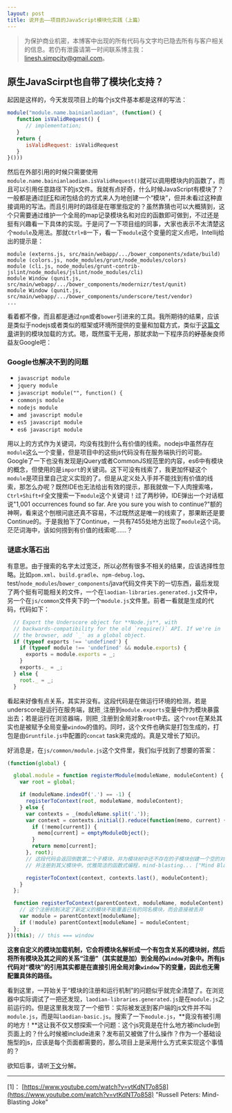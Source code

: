 ```yaml
---
layout: post
title: 说开去——项目的JavaScript模块化实践（上篇）
---
```


> 为保护商业机密，本博客中出现的所有代码与文字均已隐去所有与客户相关的信息。若仍有泄露请第一时间联系博主我：linesh.simpcity@gmail.com。

## 原生JavaScirpt也自带了模块化支持？
起因是这样的，今天发现项目上的每个js文件基本都是这样的写法：

```javascript
module("module.name.bainianlaodian", (function() {
   function isValidRequest() {
      // implementation;
   }
   return {
      isValidRequest: isValidRequest
   }
}()))
```

然后在外部引用的时候只需要使用`module.name.bainianlaodian.isValidRequest()`就可以调用模块内的函数了，而且可以引用任意路径下的js文件。我就有点好奇，什么时候JavaScript有模块了？一般都是通过[IIFE](http://benalman.com/news/2010/11/immediately-invoked-function-expression/)和闭包结合的方式来人为地创建一个“模块”，但并未看过这种直接调用的写法。而且引用时的路径是在哪里指定的？虽然靠猜也可以大概猜到，这个只需要通过维护一个全局的map记录模块名和对应的函数即可做到，不过还是挺有兴趣看一下具体的实现。于是问了一下项目组的同事，大家也表示不太清楚这个`module`及用法。那就`Ctrl+B`一下，看一下`module`这个变量的定义点吧，Intellij给出的提示是：

```
module (externs.js, src/main/webapp/.../bower_components/xdate/build)
module (colors.js, node_modules/grunt/node_modules/colors)
module (cli.js, node_modules/grunt-contrib-jslint/node_modules/jslint/node_modules/cli)
module Window (qunit.js, src/main/webapp/.../bower_components/modernizr/test/qunit)
module Window (qunit.js, src/main/webapp/.../bower_components/underscore/test/vendor)
...
```

看着都不像，而且都是通过`npm`或者`bower`引进来的工具。我所期待的结果，应该是类似于nodejs或者类似的框架或环境所提供的变量和加载方式，类似于[这篇文章](http://www.liaoxuefeng.com/wiki/001434446689867b27157e896e74d51a89c25cc8b43bdb3000/001434502419592fd80bbb0613a42118ccab9435af408fd000)讲到的模块加载的方式。嗯，既然蛮干无用，那就求助一下程序员的~~好基友~~良师益友Google吧：

### Google也解决不到的问题

* `javascript module`
* `jquery module`
* `javascript module("", function() {`
* `commonjs module`
* `nodejs module`
* `amd javascript module`
* `es5 javascript module`
* `es6 javascript module`

用以上的方式作为关键词，均没有找到什么有价值的线索。nodejs中虽然存在`module`这么一个变量，但是项目中的这些js代码没有在服务端执行的可能。Google了一下也没有发现是jQuery或者CommonJS规范里的内容，es6中有模块的概念，但使用的是`import`的关键词。这下可没有线索了，我更加怀疑这个`module`是项目里自己定义实现的了。但是从定义处入手并不能找到有价值的线索，那怎么办呢？既然IDE也无法给出有效的提示，那我就做一下人肉搜索咯，`Ctrl+Shift+F`全文搜索一下`module`这个关键词！过了两秒钟，IDE弹出一个对话框说"1,001 occurrences found so far. Are you sure you wish to continue?"额的神啊，看来这个刨根问底还真不容易，不过既然这是唯一的线索了，那果断还是要Continue的。于是我拍下了Continue，一共有7455处地方出现了`module`这个词。茫茫词海中，该如何捞到有价值的线索呢……？

### 谜底水落石出

有意思。由于搜索的名字太过宽泛，所以必然有很多不相关的结果，应该选择性忽略。比如`pom.xml`、`build.gradle`、`npm-debug.log`、test/`node_modules`/`bower_components`/java代码文件夹下的一切东西，最后发现了两个挺有可能相关的文件，一个在`laodian-libraries.generated.js`文件中，另一个在`js/common`文件夹下的一个`module.js`文件里。前者一看就是生成的代码，代码如下：

```javascript
  // Export the Underscore object for **Node.js**, with
  // backwards-compatibility for the old `require()` API. If we're in
  // the browser, add `_` as a global object.
  if (typeof exports !== 'undefined') {
    if (typeof module !== 'undefined' && module.exports) {
      exports = module.exports = _;
    }
    exports._ = _;
  } else {
    root._ = _;
  }
```

看起来好像有点关系，其实并没有。这段代码是在做运行环境的检测，若是underscore是运行在服务端，就把`_`注册到`module.exports`变量中作为模块暴露出去；若是运行在浏览器端，则把`_`注册到全局对象`root`中去。这个`root`在某处其实也是被赋予全局变量`window`的值的。同时，这个文件也确实是打包生成的，打包是由`Gruntfile.js`中配置的`concat` task来完成的。真是又增长了知识。

好消息是，在`js/common/module.js`这个文件里，我们似乎找到了想要的答案：

```js
(function(global) {

  global.module = function registerModule(moduleName, moduleContent) {
    var root = global;

    if (moduleName.indexOf('.') == -1) {
      registerToContext(root, moduleName, moduleContent);
    } else {
      var contexts = _(moduleName.split('.'));
      var context = contexts.initial().reduce(function(memo, current) {
        if (!memo[current]) {
          memo[current] = emptyModuleObject();
        }
        return memo[current];
      }, root);
      // 这段代码会返回倒数第二个子模块，并为模块树中还不存在的子模块创建一个空的对象
      // 并注册到其父模块中。优雅简洁的函数式编程，mind-blasting... ["Mind Blasting"][1]

      registerToContext(context, contexts.last(), moduleContent);
    }
  };

  function registerToContext(parentContext, moduleName, moduleContent) {
    // 这个注册机制决定了新定义的模块不能覆盖已有的同名模块，而会直接被丢弃
    var module = parentContext[moduleName];   
    if (!module) parentContext[moduleName] = moduleContent;
  };
})(this); // this === window
```

**这套自定义的模块加载机制，它会将模块名解析成一个有包含关系的模块树，然后将所有模块及其之间的关系“注册”（其实就是加）到全局的`window`对象中。所有js代码对“模块”的引用其实都是在直接引用全局对象`window`下的变量，因此也无需配置具体的路径。**

看到这里，一开始关于“模块的注册和运行机制”的问题似乎就完全清楚了。在浏览器中实际调试了一把还发现，`laodian-libraries.generated.js`是在`module.js`之前运行的。但是这里我发现了一个细节：实际被发送到客户端的js文件并不叫`module.js`，而是叫`laodian-basic.js`。搜索了一下`module.js`，**竟没有被引用的地方！**这让我不仅又想探索一个问题：这个js究竟是在什么地方被include到页面上的？什么时候被include进来？发布前又被做了什么操作？作为一个基础设施型的js，应该是每个页面都需要的，那么项目上是采用什么方式来实现这个事情的？

欲知后事，请听[下文](#/posts/2016-03-21-javascript-package-compress-template-and-reuse)分解。

---

[1]： [https://www.youtube.com/watch?v=vtKdNT7o858](https://www.youtube.com/watch?v=vtKdNT7o858)        "Russell Peters: Mind-Blasting Joke"
